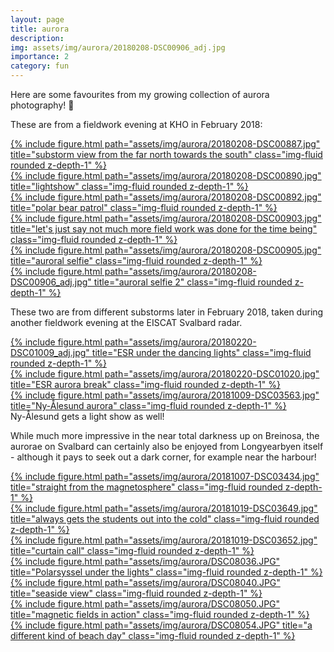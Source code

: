 ```yaml
---
layout: page
title: aurora
description: 
img: assets/img/aurora/20180208-DSC00906_adj.jpg
importance: 2
category: fun
---
```


Here are some favourites from my growing collection of aurora photography! 🌌

These are from a fieldwork evening at KHO in February 2018:

<div class="row">
    <div class="col-sm mt-3">
        <a href="{{ site.baseurl }}/assets/img/aurora/20180208-DSC00887.jpg" >
			{% include figure.html path="assets/img/aurora/20180208-DSC00887.jpg" title="substorm view from the far north towards the south" class="img-fluid rounded z-depth-1" %}
        </a>
    </div>
</div>

<div class="row">
    <div class="col-sm mt-3">
        <a href="{{ site.baseurl }}/assets/img/aurora/20180208-DSC00890.jpg" >
            {% include figure.html path="assets/img/aurora/20180208-DSC00890.jpg" title="lightshow" class="img-fluid rounded z-depth-1" %}
        </a>
    </div>
    <div class="col-sm mt-3">
        <a href="{{ site.baseurl }}/assets/img/aurora/20180208-DSC00892.jpg" >
            {% include figure.html path="assets/img/aurora/20180208-DSC00892.jpg" title="polar bear patrol" class="img-fluid rounded z-depth-1" %}
        </a>
    </div>
</div>

<div class="row">
    <div class="col-sm mt-3">
        <a href="{{ site.baseurl }}/assets/img/aurora/20180208-DSC00903.jpg" >
            {% include figure.html path="assets/img/aurora/20180208-DSC00903.jpg" title="let's just say not much more field work was done for the time being" class="img-fluid rounded z-depth-1" %}
        </a>
    </div>
</div>

<div class="row">
    <div class="col-sm mt-3">
        <a href="{{ site.baseurl }}/assets/img/aurora/20180208-DSC00905.jpg" >
            {% include figure.html path="assets/img/aurora/20180208-DSC00905.jpg" title="auroral selfie" class="img-fluid rounded z-depth-1" %}
        </a>
    </div>
</div>

<div class="row">
    <div class="col-sm mt-3">
        <a href="{{ site.baseurl }}/assets/img/aurora/20180208-DSC00906_adj.jpg" >
            {% include figure.html path="assets/img/aurora/20180208-DSC00906_adj.jpg" title="auroral selfie 2" class="img-fluid rounded z-depth-1" %}
        </a>
    </div>
</div>

These two are from different substorms later in February 2018, taken during another fieldwork evening at the EISCAT Svalbard radar.
<div class="row">
    <div class="col-sm mt-3">
        <a href="{{ site.baseurl }}/assets/img/aurora/20180220-DSC01009_adj.jpg" >
            {% include figure.html path="assets/img/aurora/20180220-DSC01009_adj.jpg" title="ESR under the dancing lights" class="img-fluid rounded z-depth-1" %}
        </a>
    </div>
    <div class="col-sm mt-3">
        <a href="{{ site.baseurl }}/assets/img/aurora/20180220-DSC01020.jpg" >
            {% include figure.html path="assets/img/aurora/20180220-DSC01020.jpg" title="ESR aurora break" class="img-fluid rounded z-depth-1" %}
        </a>
    </div>
</div>

<div class="row">
    <div class="col-sm mt-3">
        <a href="{{ site.baseurl }}/assets/img/aurora/20181009-DSC03563.jpg" >
            {% include figure.html path="assets/img/aurora/20181009-DSC03563.jpg" title="Ny-Ålesund aurora" class="img-fluid rounded z-depth-1" %}
        </a>
    </div>
</div>
<div class="caption">
    Ny-Ålesund gets a light show as well!
</div>

While much more impressive in the near total darkness up on Breinosa, the aurorae on Svalbard can certainly also be enjoyed from Longyearbyen itself - although it pays to seek out a dark corner, for example near the harbour!

<div class="row">
    <div class="col-sm mt-3">
        <a href="{{ site.baseurl }}/assets/img/aurora/20181007-DSC03434.jpg" >
            {% include figure.html path="assets/img/aurora/20181007-DSC03434.jpg" title="straight from the magnetosphere" class="img-fluid rounded z-depth-1" %}
        </a>
    </div>
    <div class="col-sm mt-3">
        <a href="{{ site.baseurl }}/assets/img/aurora/20181019-DSC03649.jpg" >
            {% include figure.html path="assets/img/aurora/20181019-DSC03649.jpg" title="always gets the students out into the cold" class="img-fluid rounded z-depth-1" %}
        </a>
    </div>
    <div class="col-sm mt-3">
        <a href="{{ site.baseurl }}/assets/img/aurora/20181019-DSC03652.jpg" >
            {% include figure.html path="assets/img/aurora/20181019-DSC03652.jpg" title="curtain call" class="img-fluid rounded z-depth-1" %}
        </a>
    </div>
</div>

<div class="row">
    <div class="col-sm mt-3">
        <a href="{{ site.baseurl }}/assets/img/aurora/DSC08036.JPG" >
            {% include figure.html path="assets/img/aurora/DSC08036.JPG" title="Polarsyssel under the lights" class="img-fluid rounded z-depth-1" %}
        </a>
    </div>
    <div class="col-sm mt-3">
        <a href="{{ site.baseurl }}/assets/img/aurora/DSC08040.JPG" >
            {% include figure.html path="assets/img/aurora/DSC08040.JPG" title="seaside view" class="img-fluid rounded z-depth-1" %}
        </a>
    </div>
</div>

<div class="row">
    <div class="col-sm mt-3">
        <a href="{{ site.baseurl }}/assets/img/aurora/DSC08050.JPG" >
            {% include figure.html path="assets/img/aurora/DSC08050.JPG" title="magnetic fields in action" class="img-fluid rounded z-depth-1" %}
        </a>
    </div>
    <div class="col-sm mt-3">
        <a href="{{ site.baseurl }}/assets/img/aurora/DSC08054.JPG" >
            {% include figure.html path="assets/img/aurora/DSC08054.JPG" title="a different kind of beach day" class="img-fluid rounded z-depth-1" %}
        </a>
    </div>
</div>

